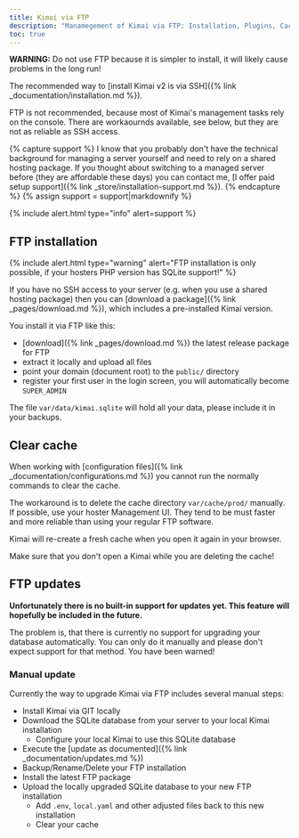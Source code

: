 ```yaml
---
title: Kimai via FTP 
description: "Manamegement of Kimai via FTP: Installation, Plugins, Cache"
toc: true
---
```


**WARNING:** Do not use FTP because it is simpler to install, it will likely cause problems in the long run!

The recommended way to [install Kimai v2 is via SSH]({% link _documentation/installation.md %}).

FTP is not recommended, because most of Kimai's management tasks rely on the console. There are workaournds available, see below, 
but they are not as reliable as SSH access.

{% capture support %}
I know that you probably don't have the technical background for managing a server yourself and need to rely 
on a shared hosting package. If you thought about switching to a managed server before (they are affordable these days) 
you can contact me, [I offer paid setup support]({% link _store/installation-support.md %}).
{% endcapture %}
{% assign support = support|markdownify %}

{% include alert.html type="info" alert=support %}

## FTP installation

{% include alert.html type="warning" alert="FTP installation is only possible, if your hosters PHP version has SQLite support!" %}
 
If you have no SSH access to your server (e.g. when you use a shared hosting package) then you can [download a package]({% link _pages/download.md %}), 
which includes a pre-installed Kimai version.

You install it via FTP like this:
- [download]({% link _pages/download.md %}) the latest release package for FTP 
- extract it locally and upload all files
- point your domain (document root) to the `public/` directory   
- register your first user in the login screen, you will automatically become `SUPER_ADMIN`
  
The file `var/data/kimai.sqlite` will hold all your data, please include it in your backups.

## Clear cache

When working with [configuration files]({% link _documentation/configurations.md %}) you cannot run the normally commands to clear the cache.

The workaround is to delete the cache directory `var/cache/prod/` manually.
If possible, use your hoster Management UI. They tend to be must faster and more reliable than using your regular FTP software.

Kimai will re-create a fresh cache when you open it again in your browser.

Make sure that you don't open a Kimai while you are deleting the cache!       

## FTP updates

**Unfortunately there is no built-in support for updates yet. This feature will hopefully be included in the future.**

The problem is, that there is currently no support for upgrading your database automatically. 
You can only do it manually and please don't expect support for that method. You have been warned!   

### Manual update

Currently the way to upgrade Kimai via FTP includes several manual steps:

- Install Kimai via GIT locally
- Download the SQLite database from your server to your local Kimai installation
  - Configure your local Kimai to use this SQLite database
- Execute the [update as documented]({% link _documentation/updates.md %})
- Backup/Rename/Delete your FTP installation
- Install the latest FTP package
- Upload the locally upgraded SQLite database to your new FTP installation 
  - Add `.env`, `local.yaml` and other adjusted files back to this new installation
  - Clear your cache
